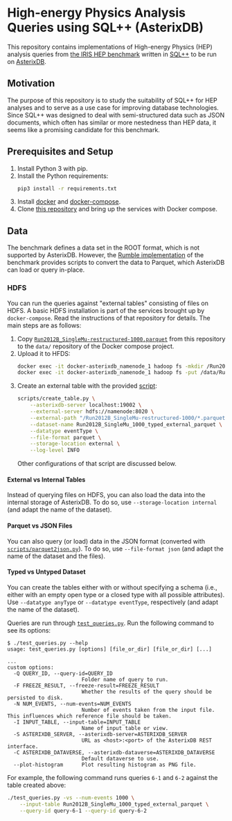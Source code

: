 # High-energy Physics Analysis Queries using SQL++ (AsterixDB)

This repository contains implementations of High-energy Physics (HEP) analysis queries from [the IRIS HEP benchmark](https://github.com/iris-hep/adl-benchmarks-index) written in [SQL++](https://asterixdb.apache.org/docs/0.9.6/sqlpp/manual.html) to be run on [AsterixDB](https://asterixdb.apache.org/).

## Motivation

The purpose of this repository is to study the suitability of SQL++ for HEP analyses and to serve as a use case for improving database technologies. Since SQL++ was designed to deal with semi-structured data such as JSON documents, which often has similar or more nestedness than HEP data, it seems like a promising candidate for this benchmark.

## Prerequisites and Setup

1. Install Python 3 with pip.
1. Install the Python requirements:
   ```bash
   pip3 install -r requirements.txt
   ```
1. Install [docker](https://docs.docker.com/get-docker/) and [docker-compose](https://docs.docker.com/compose/install/).
1. Clone [this repository](https://github.com/ingomueller-net/docker-asterixdb) and bring up the services with Docker compose.

## Data

The benchmark defines a data set in the ROOT format, which is not supported by AsterixDB. However, the [Rumble implementation](https://github.com/RumbleDB/hep-iris-benchmark-jsoniq) of the benchmark provides scripts to convert the data to Parquet, which AsterixDB can load or query in-place.

### HDFS

You can run the queries against "external tables" consisting of files on HDFS. A basic HDFS installation is part of the services brought up by `docker-compose`. Read the instructions of that repository for details. The main steps are as follows:

1. Copy [`Run2012B_SingleMu-restructured-1000.parquet`](/data/Run2012B_SingleMu-restructured-1000.parquet) from this repository to the `data/` repository of the Docker compose project.
1. Upload it to HFDS:
   ```bash
   docker exec -it docker-asterixdb_namenode_1 hadoop fs -mkdir /Run2012B_SingleMu-restructured-1000/
   docker exec -it docker-asterixdb_namenode_1 hadoop fs -put /data/Run2012B_SingleMu-restructured-1000.parquet /Run2012B_SingleMu-restructured-1000/
   ```
1. Create an external table with the provided [script](/scripts/create_table.py):
   ```bash
   scripts/create_table.py \
       --asterixdb-server localhost:19002 \
       --external-server hdfs://namenode:8020 \
       --external-path "/Run2012B_SingleMu-restructured-1000/*.parquet" \
       --dataset-name Run2012B_SingleMu_1000_typed_external_parquet \
       --datatype eventType \
       --file-format parquet \
       --storage-location external \
       --log-level INFO
   ```
   Other configurations of that script are discussed below.

#### External vs Internal Tables

Instead of querying files on HDFS, you can also load the data into the internal storage of AsterixDB. To do so, use `--storage-location internal` (and adapt the name of the dataset).

#### Parquet vs JSON Files

You can also query (or load) data in the JSON format (converted with [`scripts/parquet2json.py`](/scripts/parquet2json.py)). To do so, use `--file-format json` (and adapt the name of the dataset and the files).

#### Typed vs Untyped Dataset

You can create the tables either with or without specifying a schema (i.e., either with an empty open type or a closed type with all possible attributes). Use `--datatype anyType` or `--datatype eventType`, respectively (and adapt the name of the dataset).

Queries are run through [`test_queries.py`](/test_queries.py). Run the following command to see its options:

```
$ ./test_queries.py --help
usage: test_queries.py [options] [file_or_dir] [file_or_dir] [...]

...
custom options:
  -Q QUERY_ID, --query-id=QUERY_ID
                        Folder name of query to run.
  -F FREEZE_RESULT, --freeze-result=FREEZE_RESULT
                        Whether the results of the query should be persisted to disk.
  -N NUM_EVENTS, --num-events=NUM_EVENTS
                        Number of events taken from the input file. This influences which reference file should be taken.
  -I INPUT_TABLE, --input-table=INPUT_TABLE
                        Name of input table or view.
  -S ASTERIXDB_SERVER, --asterixdb-server=ASTERIXDB_SERVER
                        URL as <host>:<port> of the AsterixDB REST interface.
  -C ASTERIXDB_DATAVERSE, --asterixdb-dataverse=ASTERIXDB_DATAVERSE
                        Default dataverse to use.
  --plot-histogram      Plot resulting histogram as PNG file.
```

For example, the following command runs queries `6-1` and `6-2` against the table created above:

```bash
./test_queries.py -vs --num-events 1000 \
    --input-table Run2012B_SingleMu_1000_typed_external_parquet \
    --query-id query-6-1 --query-id query-6-2
```
